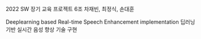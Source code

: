 2022 SW 장기 교육 프로젝트 
6조 차재빈, 최정식, 손대훈

Deeplearning based Real-time Speech Enhancement implementation 
딥러닝 기반 실시간 음성 향상 기술 구현

